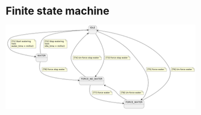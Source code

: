 Finite state machine
====================

![finite state machine](docs/finite_state_machine.png "Finite state machine")
